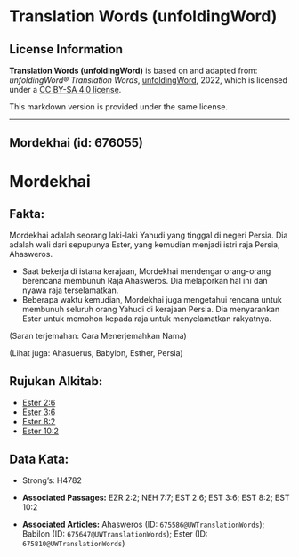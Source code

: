 # Translation Words (unfoldingWord)

## License Information

**Translation Words (unfoldingWord)** is based on and adapted from: _unfoldingWord® Translation Words_, [unfoldingWord](https://unfoldingword.org/utw), 2022, which is licensed under a [CC BY-SA 4.0 license](https://creativecommons.org/licenses/by-sa/4.0/legalcode.en).

This markdown version is provided under the same license.



--------------------------------

## Mordekhai (id: 676055)

Mordekhai
=========

Fakta:
------

Mordekhai adalah seorang laki\-laki Yahudi yang tinggal di negeri Persia. Dia adalah wali dari sepupunya Ester, yang kemudian menjadi istri raja Persia, Ahasweros.

* Saat bekerja di istana kerajaan, Mordekhai mendengar orang\-orang berencana membunuh Raja Ahasweros. Dia melaporkan hal ini dan nyawa raja terselamatkan.
* Beberapa waktu kemudian, Mordekhai juga mengetahui rencana untuk membunuh seluruh orang Yahudi di kerajaan Persia. Dia menyarankan Ester untuk memohon kepada raja untuk menyelamatkan rakyatnya.

(Saran terjemahan: Cara Menerjemahkan Nama)

(Lihat juga: Ahasuerus, Babylon, Esther, Persia)

Rujukan Alkitab:
----------------

* [Ester 2:6](https://ref.ly/Esth2:6)
* [Ester 3:6](https://ref.ly/Esth3:6)
* [Ester 8:2](https://ref.ly/Esth8:2)
* [Ester 10:2](https://ref.ly/Esth10:2)

Data Kata:
----------

* Strong’s: H4782

* **Associated Passages:** EZR 2:2; NEH 7:7; EST 2:6; EST 3:6; EST 8:2; EST 10:2
* **Associated Articles:** Ahasweros (ID: `675586@UWTranslationWords`); Babilon (ID: `675647@UWTranslationWords`); Ester (ID: `675810@UWTranslationWords`)

